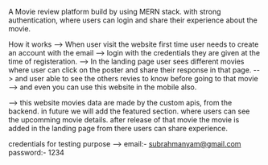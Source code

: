 A Movie review platform build by using MERN stack. with strong authentication, where users can login and share their experience about the movie. 

How it works
  --> When user visit the website first time user needs to create an account with the email
  --> login with the credentials they are given at the time of registeration.
  --> In the landing page user sees different movies where user can click on the poster and share their response in that page.
  --> and user able to see the others revies to know before going to that movie
  --> and even you can use this website in the mobile also.

--> this website movies data are made by the custom apis, from the backend. in future we will add the featured section. where users can see the upcomming movie details. 
    after release of that movie the movie is added in the landing page from there users can share experience. 


credentials for testing purpose
  --> email:- subrahmanyam@gmail.com
      password:- 1234
